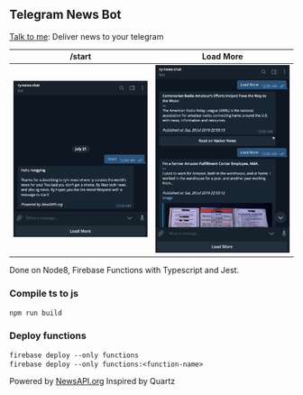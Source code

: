## Telegram News Bot

[Talk to me](telegram.me/ry_news_chat_bot): Deliver news to your telegram 

| /start | Load More |
|---|---|
|<img src="ss1.png" alt="drawing" width="250"/>|<img src="ss2.png" alt="drawing" width="250"/>|


Done on Node8, Firebase Functions with Typescript and Jest. 

### Compile ts to js
```
npm run build
```

### Deploy functions
```
firebase deploy --only functions
firebase deploy --only functions:<function-name>
```


Powered by [NewsAPI.org](https://newsapi.org)
Inspired by Quartz 